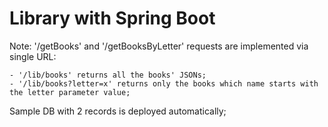 # Library with Spring Boot

Note:
'/getBooks' and '/getBooksByLetter' requests are implemented via single URL: 
    
    - '/lib/books' returns all the books' JSONs;
    - '/lib/books?letter=x' returns only the books which name starts with the letter parameter value;

Sample DB with 2 records is deployed automatically; 


